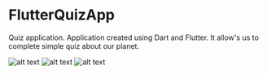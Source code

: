 # FlutterQuizApp
Quiz application. Application created using Dart and Flutter. It allow's us to complete simple quiz about our planet.

![alt text](https://raw.githubusercontent.com/Arthurgt/FlutterQuizApp/master/Github_1.png)
![alt text](https://raw.githubusercontent.com/Arthurgt/FlutterQuizApp/master/Github_2.png)
![alt text](https://raw.githubusercontent.com/Arthurgt/FlutterQuizApp/master/Github_3.png)
